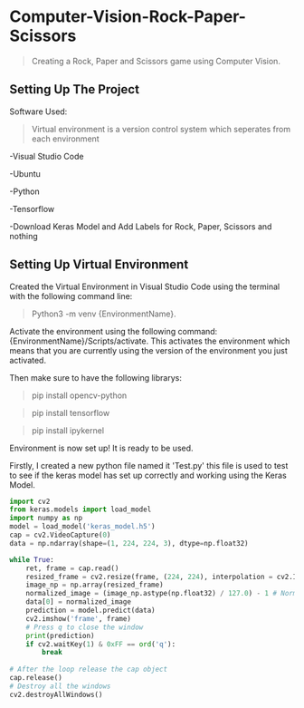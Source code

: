 # Computer-Vision-Rock-Paper-Scissors

>Creating a Rock, Paper and Scissors game using Computer Vision.

## Setting Up The Project

Software Used:

>Virtual environment is a version control system which seperates from each environment

-Visual Studio Code

-Ubuntu

-Python

-Tensorflow

-Download Keras Model and Add Labels for Rock, Paper, Scissors and nothing

## Setting Up Virtual Environment

Created the Virtual Environment in Visual Studio Code using the terminal with the following command line:
>Python3 -m venv {EnvironmentName}.

Activate the environment using the following command: {EnvironmentName}/Scripts/activate. This activates the environment which means that you are currently using the version of the environment you just activated.

Then make sure to have the following librarys: 

>pip install opencv-python
  
>pip install tensorflow
  
>pip install ipykernel
  
Environment is now set up! It is ready to be used.

Firstly, I created a new python file named it 'Test.py' this file is used to test to see if the keras model has set up correctly and working using the Keras Model.
```python
import cv2
from keras.models import load_model
import numpy as np
model = load_model('keras_model.h5')
cap = cv2.VideoCapture(0)
data = np.ndarray(shape=(1, 224, 224, 3), dtype=np.float32)

while True: 
    ret, frame = cap.read()
    resized_frame = cv2.resize(frame, (224, 224), interpolation = cv2.INTER_AREA)
    image_np = np.array(resized_frame)
    normalized_image = (image_np.astype(np.float32) / 127.0) - 1 # Normalize the image
    data[0] = normalized_image
    prediction = model.predict(data)
    cv2.imshow('frame', frame)
    # Press q to close the window
    print(prediction)
    if cv2.waitKey(1) & 0xFF == ord('q'):
        break
            
# After the loop release the cap object
cap.release()
# Destroy all the windows
cv2.destroyAllWindows()
```
